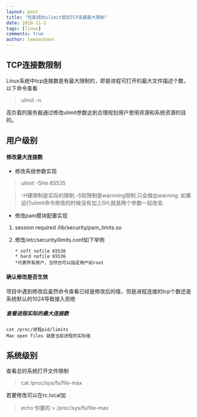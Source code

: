 ```yaml
---
layout: post
title: "性能调优ulimit增加TCP连接最大限制"
date: 2018-11-1
tags: [linux]
comments: true
author: lemonchann
---
```


## TCP连接数限制

Linux系统中tcp连接数是有最大限制的，即是进程可打开的最大文件描述个数，以下命令查看   
> ulimit -n

<!-- more -->

高负载的服务器通过修改ulimit参数达到合理规划用户使用资源和系统资源的目的。

## 用户级别

#### 修改最大连接数
- 修改系统参数实现

> ulimit -SHn 65535   

> -H硬限制是实际的限制,-S软限制是warnning限制,只会做出warning.
如果运行ulimit命令修改的时候没有加上SH,就是两个参数一起改变.

- 修改pam模块配置实现 

1. session required /lib/security/pam_limits.so

2. 修改/etc/security/limits.conf如下举例   

   `* soft nofile 65536`   
   `* hard nofile 65536`   
   `*代表所有用户，当然也可以指定用户如root`

#### 确认修改是否生效
项目中遇到修改后虽然命令查看已经是修改后的值，但是进程连接的tcp个数还是系统默认的1024导致接入拒绝   

##### 查看进程实际的最大连接数
`cat /proc/进程pid/limits`  
`Max open files 就是当前进程的实际值`

## 系统级别
查看总的系统打开文件限制
> cat /proc/sys/fs/file-max

若要修改可以在rc.local加
> echo 你要的 > /proc/sys/fs/file-max




